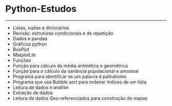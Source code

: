 # Python-Estudos 
---
* Listas, tuplas e dicionários
* Revisão: estruturas condicionais e de repetição 
* Dados e pandas
* Gráficos python
* BoxPlot
* MatplotLib
* Funções
* Função para cálculo da média aritmética e geométrica
* Função para o cálculo da variância populacional e amostral
* Programa para identificar se um palavra é palíndromo 
* Programa que usa Bubble sort para ordenar índices de um lista
* Leitura de dados e análise
* Extração de dados
* Leitura de dados Geo-referenciados para construção de mapas

